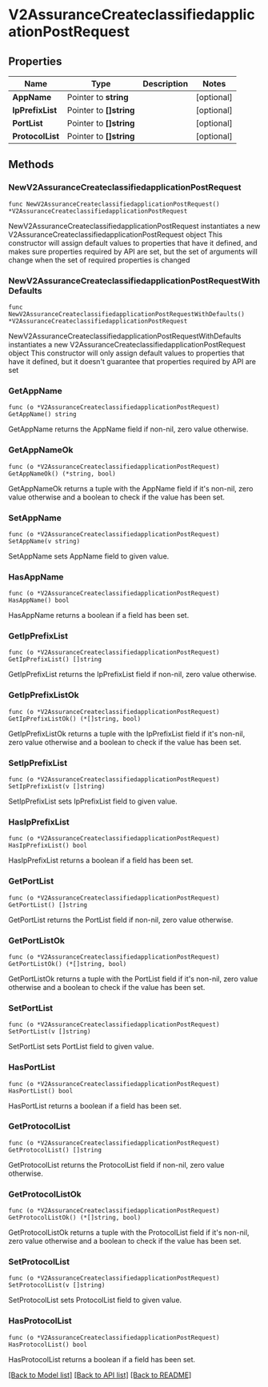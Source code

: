# V2AssuranceCreateclassifiedapplicationPostRequest

## Properties

Name | Type | Description | Notes
------------ | ------------- | ------------- | -------------
**AppName** | Pointer to **string** |  | [optional] 
**IpPrefixList** | Pointer to **[]string** |  | [optional] 
**PortList** | Pointer to **[]string** |  | [optional] 
**ProtocolList** | Pointer to **[]string** |  | [optional] 

## Methods

### NewV2AssuranceCreateclassifiedapplicationPostRequest

`func NewV2AssuranceCreateclassifiedapplicationPostRequest() *V2AssuranceCreateclassifiedapplicationPostRequest`

NewV2AssuranceCreateclassifiedapplicationPostRequest instantiates a new V2AssuranceCreateclassifiedapplicationPostRequest object
This constructor will assign default values to properties that have it defined,
and makes sure properties required by API are set, but the set of arguments
will change when the set of required properties is changed

### NewV2AssuranceCreateclassifiedapplicationPostRequestWithDefaults

`func NewV2AssuranceCreateclassifiedapplicationPostRequestWithDefaults() *V2AssuranceCreateclassifiedapplicationPostRequest`

NewV2AssuranceCreateclassifiedapplicationPostRequestWithDefaults instantiates a new V2AssuranceCreateclassifiedapplicationPostRequest object
This constructor will only assign default values to properties that have it defined,
but it doesn't guarantee that properties required by API are set

### GetAppName

`func (o *V2AssuranceCreateclassifiedapplicationPostRequest) GetAppName() string`

GetAppName returns the AppName field if non-nil, zero value otherwise.

### GetAppNameOk

`func (o *V2AssuranceCreateclassifiedapplicationPostRequest) GetAppNameOk() (*string, bool)`

GetAppNameOk returns a tuple with the AppName field if it's non-nil, zero value otherwise
and a boolean to check if the value has been set.

### SetAppName

`func (o *V2AssuranceCreateclassifiedapplicationPostRequest) SetAppName(v string)`

SetAppName sets AppName field to given value.

### HasAppName

`func (o *V2AssuranceCreateclassifiedapplicationPostRequest) HasAppName() bool`

HasAppName returns a boolean if a field has been set.

### GetIpPrefixList

`func (o *V2AssuranceCreateclassifiedapplicationPostRequest) GetIpPrefixList() []string`

GetIpPrefixList returns the IpPrefixList field if non-nil, zero value otherwise.

### GetIpPrefixListOk

`func (o *V2AssuranceCreateclassifiedapplicationPostRequest) GetIpPrefixListOk() (*[]string, bool)`

GetIpPrefixListOk returns a tuple with the IpPrefixList field if it's non-nil, zero value otherwise
and a boolean to check if the value has been set.

### SetIpPrefixList

`func (o *V2AssuranceCreateclassifiedapplicationPostRequest) SetIpPrefixList(v []string)`

SetIpPrefixList sets IpPrefixList field to given value.

### HasIpPrefixList

`func (o *V2AssuranceCreateclassifiedapplicationPostRequest) HasIpPrefixList() bool`

HasIpPrefixList returns a boolean if a field has been set.

### GetPortList

`func (o *V2AssuranceCreateclassifiedapplicationPostRequest) GetPortList() []string`

GetPortList returns the PortList field if non-nil, zero value otherwise.

### GetPortListOk

`func (o *V2AssuranceCreateclassifiedapplicationPostRequest) GetPortListOk() (*[]string, bool)`

GetPortListOk returns a tuple with the PortList field if it's non-nil, zero value otherwise
and a boolean to check if the value has been set.

### SetPortList

`func (o *V2AssuranceCreateclassifiedapplicationPostRequest) SetPortList(v []string)`

SetPortList sets PortList field to given value.

### HasPortList

`func (o *V2AssuranceCreateclassifiedapplicationPostRequest) HasPortList() bool`

HasPortList returns a boolean if a field has been set.

### GetProtocolList

`func (o *V2AssuranceCreateclassifiedapplicationPostRequest) GetProtocolList() []string`

GetProtocolList returns the ProtocolList field if non-nil, zero value otherwise.

### GetProtocolListOk

`func (o *V2AssuranceCreateclassifiedapplicationPostRequest) GetProtocolListOk() (*[]string, bool)`

GetProtocolListOk returns a tuple with the ProtocolList field if it's non-nil, zero value otherwise
and a boolean to check if the value has been set.

### SetProtocolList

`func (o *V2AssuranceCreateclassifiedapplicationPostRequest) SetProtocolList(v []string)`

SetProtocolList sets ProtocolList field to given value.

### HasProtocolList

`func (o *V2AssuranceCreateclassifiedapplicationPostRequest) HasProtocolList() bool`

HasProtocolList returns a boolean if a field has been set.


[[Back to Model list]](../README.md#documentation-for-models) [[Back to API list]](../README.md#documentation-for-api-endpoints) [[Back to README]](../README.md)


